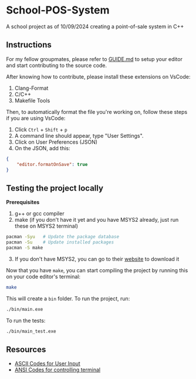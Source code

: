 # School-POS-System
A school project as of 10/09/2024 creating a point-of-sale system in C++

## Instructions

For my fellow groupmates, please refer to [GUIDE.md](GUIDE.md) to setup your editor and start contributing to the source code.

After knowing how to contribute, please install these extensions on VsCode:

1. Clang-Format
2. C/C++
3. Makefile Tools

Then, to automatically format the file you're working on, follow these steps if you are using VsCode:

1. Click `Ctrl` + `Shift` + `p`
2. A command line should appear, type "User Settings".
3. Click on User Preferences (JSON)
4. On the JSON, add this:

```json
{
    "editor.formatOnSave": true
}
```

## Testing the project locally

**Prerequisites**
1. g++ or gcc compiler
2. make (if you don't have it yet and you have MSYS2 already, just run these on MSYS2 terminal)
```bash
pacman -Syu   # Update the package database
pacman -Su    # Update installed packages
pacman -S make
```
3. If you don't have MSYS2, you can go to their [website](https://www.msys2.org/) to download it

Now that you have `make`, you can start compiling the project by running this on your code editor's terminal:

```bash
make
```

This will create a `bin` folder. To run the project, run:

```bash
./bin/main.exe
```

To run the tests:

```bash
./bin/main_test.exe
```

## Resources

- [ASCII Codes for User Input](https://www.ascii-code.com/)
- [ANSI Codes for controlling terminal](https://en.wikipedia.org/wiki/ANSI_escape_code)
